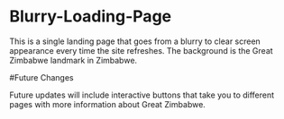 # Blurry-Loading-Page
This is a single landing page that goes from a blurry to clear screen appearance every time the site refreshes. The background is the Great Zimbabwe landmark in Zimbabwe.

#Future Changes


Future updates will include interactive buttons that take you to different pages with more information about Great Zimbabwe.
